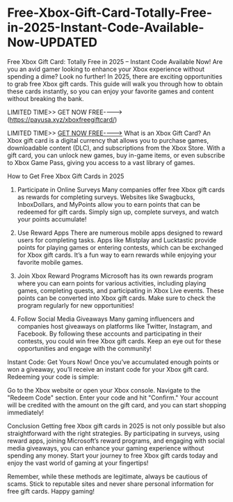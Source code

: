 # Free-Xbox-Gift-Card-Totally-Free-in-2025-Instant-Code-Available-Now-UPDATED

Free Xbox Gift Card: Totally Free in 2025 – Instant Code Available Now!
Are you an avid gamer looking to enhance your Xbox experience without spending a dime? Look no further! In 2025, there are exciting opportunities to grab free Xbox gift cards. This guide will walk you through how to obtain these cards instantly, so you can enjoy your favorite games and content without breaking the bank.

LIMITED TIME>> GET NOW FREE---->(https://payusa.xyz/xboxfreegiftcard/)

LIMITED TIME>> [GET NOW FREE---->](https://payusa.xyz/xboxfreegiftcard/)
What is an Xbox Gift Card?
An Xbox gift card is a digital currency that allows you to purchase games, downloadable content (DLC), and subscriptions from the Xbox Store. With a gift card, you can unlock new games, buy in-game items, or even subscribe to Xbox Game Pass, giving you access to a vast library of games.

How to Get Free Xbox Gift Cards in 2025
1. Participate in Online Surveys
Many companies offer free Xbox gift cards as rewards for completing surveys. Websites like Swagbucks, InboxDollars, and MyPoints allow you to earn points that can be redeemed for gift cards. Simply sign up, complete surveys, and watch your points accumulate!

2. Use Reward Apps
There are numerous mobile apps designed to reward users for completing tasks. Apps like Mistplay and Lucktastic provide points for playing games or entering contests, which can be exchanged for Xbox gift cards. It’s a fun way to earn rewards while enjoying your favorite mobile games.

3. Join Xbox Reward Programs
Microsoft has its own rewards program where you can earn points for various activities, including playing games, completing quests, and participating in Xbox Live events. These points can be converted into Xbox gift cards. Make sure to check the program regularly for new opportunities!

4. Follow Social Media Giveaways
Many gaming influencers and companies host giveaways on platforms like Twitter, Instagram, and Facebook. By following these accounts and participating in their contests, you could win free Xbox gift cards. Keep an eye out for these opportunities and engage with the community!

Instant Code: Get Yours Now!
Once you’ve accumulated enough points or won a giveaway, you’ll receive an instant code for your Xbox gift card. Redeeming your code is simple:

Go to the Xbox website or open your Xbox console.
Navigate to the "Redeem Code" section.
Enter your code and hit "Confirm."
Your account will be credited with the amount on the gift card, and you can start shopping immediately!

Conclusion
Getting free Xbox gift cards in 2025 is not only possible but also straightforward with the right strategies. By participating in surveys, using reward apps, joining Microsoft’s reward programs, and engaging with social media giveaways, you can enhance your gaming experience without spending any money. Start your journey to free Xbox gift cards today and enjoy the vast world of gaming at your fingertips!

Remember, while these methods are legitimate, always be cautious of scams. Stick to reputable sites and never share personal information for free gift cards. Happy gaming!
